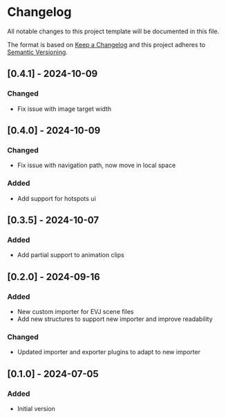# Changelog

All notable changes to this project template will be documented in this file.

The format is based on [Keep a Changelog](http://keepachangelog.com/en/1.0.0/)
and this project adheres to [Semantic Versioning](http://semver.org/spec/v2.0.0.html).

## [0.4.1] - 2024-10-09

### Changed

- Fix issue with image target width

## [0.4.0] - 2024-10-09

### Changed

- Fix issue with navigation path, now move in local space

### Added

- Add support for hotspots ui

## [0.3.5] - 2024-10-07

### Added

- Add partial support to animation clips

## [0.2.0] - 2024-09-16

### Added

- New custom importer for EVJ scene files
- Add new structures to support new importer and improve readability

### Changed

- Updated importer and exporter plugins to adapt to new importer

## [0.1.0] - 2024-07-05

### Added

- Initial version
